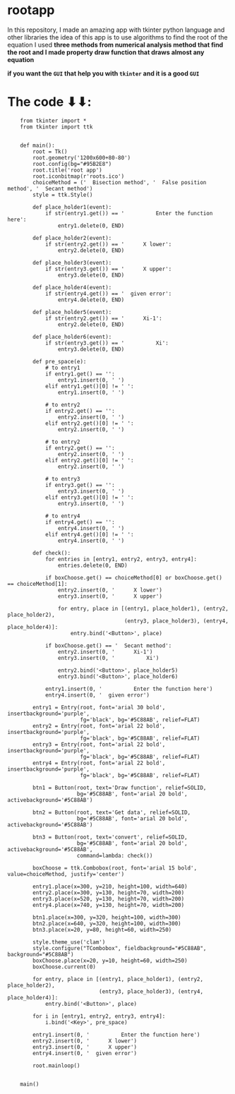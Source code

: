 # rootapp
In this repository, I made an amazing app with tkinter python language and other libraries the idea of this app is to use algorithms to find the root of the equation I used <strong>three methods from <strong>numerical analysis</strong> method  that find the root and I made property draw function that draws almost any equation</strong>


<b>if you want the <code>GUI</code> that help you with <code>tkinter</code> and it is a good <code>GUI</code></b>

# The code ⬇⬇:

        from tkinter import *
        from tkinter import ttk


        def main():
            root = Tk()
            root.geometry('1200x600+80-80')
            root.config(bg="#95B2E8")
            root.title('root app')
            root.iconbitmap(r'roots.ico')
            choiceMethod = ('  Bisection method', '  False position method', '  Secant method')
            style = ttk.Style()

            def place_holder1(event):
                if str(entry1.get()) == '          Enter the function here':
                    entry1.delete(0, END)

            def place_holder2(event):
                if str(entry2.get()) == '      X lower':
                    entry2.delete(0, END)

            def place_holder3(event):
                if str(entry3.get()) == '      X upper':
                    entry3.delete(0, END)

            def place_holder4(event):
                if str(entry4.get()) == '  given error':
                    entry4.delete(0, END)

            def place_holder5(event):
                if str(entry2.get()) == '      Xi-1':
                    entry2.delete(0, END)

            def place_holder6(event):
                if str(entry3.get()) == '          Xi':
                    entry3.delete(0, END)

            def pre_space(e):
                # to entry1
                if entry1.get() == '':
                    entry1.insert(0, ' ')
                elif entry1.get()[0] != ' ':
                    entry1.insert(0, ' ')

                # to entry2
                if entry2.get() == '':
                    entry2.insert(0, ' ')
                elif entry2.get()[0] != ' ':
                    entry2.insert(0, ' ')

                # to entry2
                if entry2.get() == '':
                    entry2.insert(0, ' ')
                elif entry2.get()[0] != ' ':
                    entry2.insert(0, ' ')

                # to entry3
                if entry3.get() == '':
                    entry3.insert(0, ' ')
                elif entry3.get()[0] != ' ':
                    entry3.insert(0, ' ')

                # to entry4
                if entry4.get() == '':
                    entry4.insert(0, ' ')
                elif entry4.get()[0] != ' ':
                    entry4.insert(0, ' ')

            def check():
                for entries in [entry1, entry2, entry3, entry4]:
                    entries.delete(0, END)

                if boxChoose.get() == choiceMethod[0] or boxChoose.get() == choiceMethod[1]:
                    entry2.insert(0, '      X lower')
                    entry3.insert(0, '      X upper')

                    for entry, place in [(entry1, place_holder1), (entry2, place_holder2),
                                         (entry3, place_holder3), (entry4, place_holder4)]:
                        entry.bind('<Button>', place)

                if boxChoose.get() == '  Secant method':
                    entry2.insert(0, '      Xi-1')
                    entry3.insert(0, '          Xi')

                    entry2.bind('<Button>', place_holder5)
                    entry3.bind('<Button>', place_holder6)

                entry1.insert(0, '          Enter the function here')
                entry4.insert(0, '  given error')

            entry1 = Entry(root, font='arial 30 bold', insertbackground='purple',
                           fg='black', bg='#5C88AB', relief=FLAT)
            entry2 = Entry(root, font='arial 22 bold', insertbackground='purple',
                           fg='black', bg='#5C88AB', relief=FLAT)
            entry3 = Entry(root, font='arial 22 bold', insertbackground='purple',
                           fg='black', bg='#5C88AB', relief=FLAT)
            entry4 = Entry(root, font='arial 22 bold', insertbackground='purple',
                           fg='black', bg='#5C88AB', relief=FLAT)

            btn1 = Button(root, text='Draw function', relief=SOLID,
                          bg='#5C88AB', font='arial 20 bold', activebackground='#5C88AB')

            btn2 = Button(root, text='Get data', relief=SOLID,
                          bg='#5C88AB', font='arial 20 bold', activebackground='#5C88AB')

            btn3 = Button(root, text='convert', relief=SOLID,
                          bg='#5C88AB', font='arial 20 bold', activebackground='#5C88AB',
                          command=lambda: check())

            boxChoose = ttk.Combobox(root, font='arial 15 bold', value=choiceMethod, justify='center')

            entry1.place(x=300, y=210, height=100, width=640)
            entry2.place(x=300, y=130, height=70, width=200)
            entry3.place(x=520, y=130, height=70, width=200)
            entry4.place(x=740, y=130, height=70, width=200)

            btn1.place(x=300, y=320, height=100, width=300)
            btn2.place(x=640, y=320, height=100, width=300)
            btn3.place(x=20, y=80, height=60, width=250)

            style.theme_use('clam')
            style.configure("TCombobox", fieldbackground="#5C88AB", background="#5C88AB")
            boxChoose.place(x=20, y=10, height=60, width=250)
            boxChoose.current(0)

            for entry, place in [(entry1, place_holder1), (entry2, place_holder2),
                                 (entry3, place_holder3), (entry4, place_holder4)]:
                entry.bind('<Button>', place)

            for i in [entry1, entry2, entry3, entry4]:
                i.bind('<Key>', pre_space)

            entry1.insert(0, '          Enter the function here')
            entry2.insert(0, '      X lower')
            entry3.insert(0, '      X upper')
            entry4.insert(0, '  given error')

            root.mainloop()


        main()


